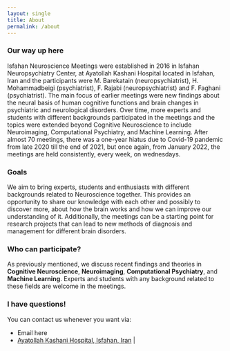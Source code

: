 ```yaml
---
layout: single
title: About
permalink: /about
---
```

### <i class="fa-solid fa-road"></i> Our way up here
Isfahan Neuroscience Meetings were established in 2016 in Isfahan Neuropsychiatry Center, at Ayatollah Kashani Hospital located in Isfahan, Iran and the participants were M. Barekatain (neuropsychiatrist), H. Mohammadbeigi (psychiatrist), F. Rajabi (neuropsychiatrist) and F. Faghani (psychiatrist). The main focus of earlier meetings were new findings about the neural basis of human cognitive functions and brain changes in psychiatric and neurological disorders. Over time, more experts and students with different backgrounds participated in the meetings and the topics were extended beyond Cognitive Neuroscience to include Neuroimaging, Computational Psychiatry, and Machine Learning. After almost 70 meetings, there was a one-year hiatus due to Covid-19 pandemic from late 2020 till the end of 2021, but once again, from January 2022, the meetings are held consistently, every week, on wednesdays.

### <i class="fa-solid fa-bullseye"></i> Goals
We aim to bring experts, students and enthusiasts with different backgrounds related to Neuroscience together. This provides an opportunity to share our knowledge with each other and possibly to discover more, about how the brain works and how we can improve our understanding of it. Additionally, the meetings can be a starting point for research projects that can lead to new methods of diagnosis and management for different brain disorders.

### <i class="fa-solid fa-user-plus"></i> Who can participate?
As previously mentioned, we discuss recent findings and theories in **Cognitive Neuroscience**, **Neuroimaging**, **Computational Psychiatry**, and **Machine Learning**. Experts and students with any background related to these fields are welcome in the meetings.

### <i class="fa-solid fa-circle-question"></i> I have questions!
You can contact us whenever you want via:
- <i class="bi bi-envelope"></i> Email here
- <i class="bi bi-geo-alt"></i> [Ayatollah Kashani Hospital, Isfahan, Iran](https://goo.gl/maps/R23fP1fSRPFGPspJ9) |